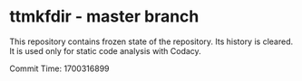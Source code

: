 # ttmkfdir - master branch

This repository contains frozen state of the repository.
Its history is cleared. It is used only for static code
analysis with Codacy.

Commit Time: 1700316899